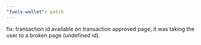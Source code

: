 ```yaml
---
"fuels-wallet": patch
---
```


fix: transaction id available on transaction approved page, it was taking the user to a broken page (undefined id).
